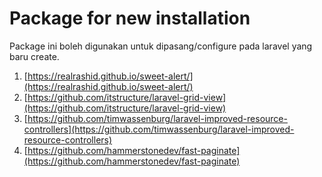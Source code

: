 # Package for new installation

Package ini boleh digunakan untuk dipasang/configure pada laravel yang baru create.

1. [https://realrashid.github.io/sweet-alert/](https://realrashid.github.io/sweet-alert/)
2. [https://github.com/itstructure/laravel-grid-view](https://github.com/itstructure/laravel-grid-view)
3. [https://github.com/timwassenburg/laravel-improved-resource-controllers](https://github.com/timwassenburg/laravel-improved-resource-controllers)
4. [https://github.com/hammerstonedev/fast-paginate](https://github.com/hammerstonedev/fast-paginate)
